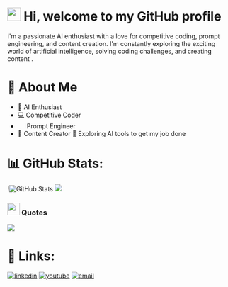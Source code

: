 #  <img src="https://emojis.slackmojis.com/emojis/images/1588315024/8823/hyperkitty.gif?1588315024" width="30" /> Hi, welcome to my GitHub profile
I'm a passionate AI enthusiast with a love for competitive coding, prompt engineering, and content creation. I'm constantly exploring the exciting world of artificial intelligence, solving coding challenges, and creating content .

# 👋 About Me

- 🤖 AI Enthusiast
- 💻 Competitive Coder
-   <img src="https://emojis.slackmojis.com/emojis/images/1677501454/64366/chat-gpt.png?1677501454" width="16"/> Prompt Engineer
- 🎥 Content Creator
🔭 Exploring AI tools to get my job done

# 📊 GitHub Stats:
!<img src="https://github-readme-stats.vercel.app/api?username=NaveenE14&show_icons=true&theme=dark&custom_title=NaveenE14's%20GitHub%20Stats" alt="GitHub Stats" />
![](https://github-readme-stats.vercel.app/api/top-langs/?username=NaveenE14&theme=dark&hide_border=false&include_all_commits=true&count_private=true&layout=compact)

### <img src="https://emojis.slackmojis.com/emojis/images/1646113210/54630/quotes.png?1646113210" width="28" /> Quotes 
![](https://quotes-github-readme.vercel.app/api?type=horizontal&theme=radical)
# 🔗 Links:
 <a href="https://www.linkedin.com/in/naveen-e/"><img src="https://img.icons8.com/color/96/000000/linkedin.png" alt="linkedin"/></a>
 <a href="https://www.youtube.com/@Karadiofficial"><img src="https://img.icons8.com/color/96/000000/youtube.png" alt="youtube"/></a>
   <a href="mailto:naveencoc65@gmail.com"><img src="https://img.icons8.com/color/96/000000/gmail.png" alt="email"/></a>

